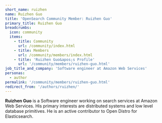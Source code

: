 ```yaml
---
short_name: ruizhen
name: Ruizhen Guo
title: 'OpenSearch Community Member: Ruizhen Guo'
primary_title: Ruizhen Guo
breadcrumbs:
  icon: community
  items:
    - title: Community
      url: /community/index.html
    - title: Members
      url: /community/members/index.html
    - title: 'Ruizhen Guo&apos;s Profile'
      url: '/community/members/ruizhen-guo.html'
job_title_and_company: 'Software engineer at Amazon Web Services'
personas:
  - author
permalink: '/community/members/ruizhen-guo.html'
redirect_from: '/authors/ruizhen/'
---
```


**Ruizhen Guo** is a Software engineer working on search services at Amazon Web Services. His primary interests are distributed systems and low level database primitives. He is an active contributor to Open Distro for Elasticsearch.